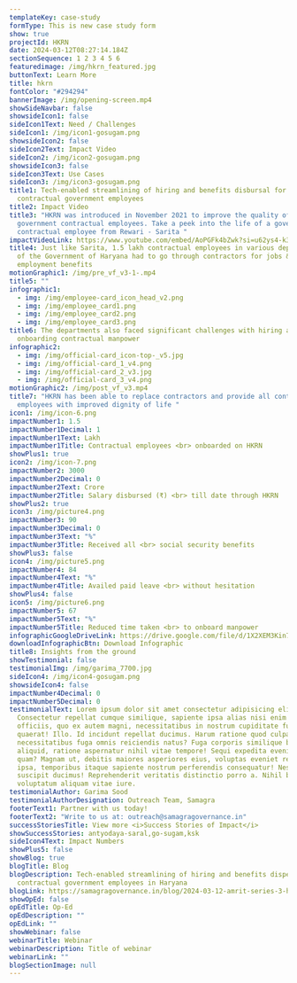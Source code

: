 ```yaml
---
templateKey: case-study
formType: This is new case study form
show: true
projectId: HKRN
date: 2024-03-12T08:27:14.184Z
sectionSequence: 1 2 3 4 5 6
featuredimage: /img/hkrn_featured.jpg
buttonText: Learn More
title: hkrn
fontColor: "#294294"
bannerImage: /img/opening-screen.mp4
showSideNavbar: false
showsideIcon1: false
sideIcon1Text: Need / Challenges
sideIcon1: /img/icon1-gosugam.png
showsideIcon2: false
sideIcon2Text: Impact Video
sideIcon2: /img/icon2-gosugam.png
showsideIcon3: false
sideIcon3Text: Use Cases
sideIcon3: /img/icon3-gosugam.png
title1: Tech-enabled streamlining of hiring and benefits disbursal for
  contractual government employees
title2: Impact Video
title3: "HKRN was introduced in November 2021 to improve the quality of life of
  government contractual employees. Take a peek into the life of a government
  contractual employee from Rewari - Sarita "
impactVideoLink: https://www.youtube.com/embed/AoPGFk4bZwk?si=u62ys4-k3mTgHeii
title4: Just like Sarita, 1.5 lakh contractual employees in various departments
  of the Government of Haryana had to go through contractors for jobs &
  employment benefits
motionGraphic1: /img/pre_vf_v3-1-.mp4
title5: ""
infographic1:
  - img: /img/employee-card_icon_head_v2.png
  - img: /img/employee_card1.png
  - img: /img/employee_card2.png
  - img: /img/employee_card3.png
title6: The departments also faced significant challenges with hiring and
  onboarding contractual manpower
infographic2:
  - img: /img/official-card_icon-top-_v5.jpg
  - img: /img/official-card_1_v4.png
  - img: /img/official-card_2_v3.jpg
  - img: /img/official-card_3_v4.png
motionGraphic2: /img/post_vf_v3.mp4
title7: "HKRN has been able to replace contractors and provide all contractual
  employees with improved dignity of life "
icon1: /img/icon-6.png
impactNumber1: 1.5
impactNumber1Decimal: 1
impactNumber1Text: Lakh
impactNumber1Title: Contractual employees <br> onboarded on HKRN
showPlus1: true
icon2: /img/icon-7.png
impactNumber2: 3000
impactNumber2Decimal: 0
impactNumber2Text: Crore
impactNumber2Title: Salary disbursed (₹) <br> till date through HKRN
showPlus2: true
icon3: /img/picture4.png
impactNumber3: 90
impactNumber3Decimal: 0
impactNumber3Text: "%"
impactNumber3Title: Received all <br> social security benefits
showPlus3: false
icon4: /img/picture5.png
impactNumber4: 84
impactNumber4Text: "%"
impactNumber4Title: Availed paid leave <br> without hesitation
showPlus4: false
icon5: /img/picture6.png
impactNumber5: 67
impactNumber5Text: "%"
impactNumber5Title: Reduced time taken <br> to onboard manpower
infographicGoogleDriveLink: https://drive.google.com/file/d/1X2XEM3Kin7WD9Mw_l3ag-1SCo6gMsQ8S/view?usp=sharing
downloadInfographicBtn: Download Infographic
title8: Insights from the ground
showTestimonial: false
testimonialImg: /img/garima_7700.jpg
sideIcon4: /img/icon4-gosugam.png
showsideIcon4: false
impactNumber4Decimal: 0
impactNumber5Decimal: 0
testimonialText: Lorem ipsum dolor sit amet consectetur adipisicing elit.
  Consectetur repellat cumque similique, sapiente ipsa alias nisi enim nesciunt
  officiis, quo ex autem magni, necessitatibus in nostrum cupiditate fugit
  quaerat! Illo. Id incidunt repellat ducimus. Harum ratione quod culpa illo
  necessitatibus fuga omnis reiciendis natus? Fuga corporis similique beatae sed
  aliquid, ratione aspernatur nihil vitae tempore! Sequi expedita eveniet iusto
  quam? Magnam ut, debitis maiores asperiores eius, voluptas eveniet repellendus
  ipsa, temporibus itaque sapiente nostrum perferendis consequatur! Nesciunt,
  suscipit ducimus! Reprehenderit veritatis distinctio porro a. Nihil blanditiis
  voluptatum aliquam vitae iure.
testimonialAuthor: Garima Sood
testimonialAuthorDesignation: Outreach Team, Samagra
footerText1: Partner with us today!
footerText2: "Write to us at: outreach@samagragovernance.in"
successStoriesTitle: View more <i>Success Stories of Impact</i>
showSuccessStories: antyodaya-saral,go-sugam,ksk
sideIcon4Text: Impact Numbers
showPlus5: false
showBlog: true
blogTitle: Blog
blogDescription: Tech-enabled streamlining of hiring and benefits dispersal for
  contractual government employees in Haryana
blogLink: https://samagragovernance.in/blog/2024-03-12-amrit-series-3-haryana-kaushal-rozgar-nigam/
showOpEd: false
opEdTitle: Op-Ed
opEdDescription: ""
opEdLink: ""
showWebinar: false
webinarTitle: Webinar
webinarDescription: Title of webinar
webinarLink: ""
blogSectionImage: null
---
```

